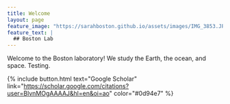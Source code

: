 ```yaml
---
title: Welcome
layout: page
feature_image: "https://sarahboston.github.io/assets/images/IMG_3853.JPG"
feature_text: |
  ## Boston Lab
---
```


Welcome to the Boston laboratory! We study the Earth, the ocean, and space. Testing.

{% include button.html text="Google Scholar" link="https://scholar.google.com/citations?user=BlvnMOgAAAAJ&hl=en&oi=ao" color="#0d94e7" %}